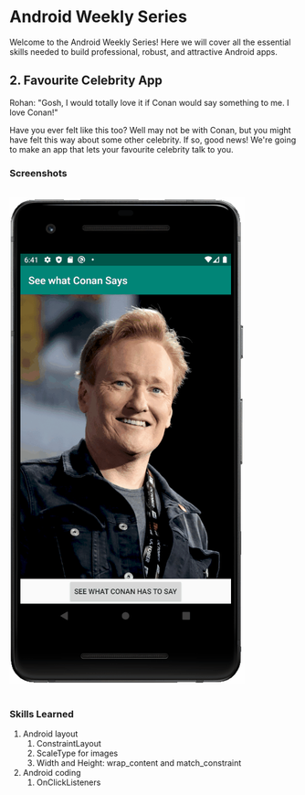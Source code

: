 # Android Weekly Series

Welcome to the Android Weekly Series!
Here we will cover all the essential skills needed to build professional, robust, and attractive Android apps.

## 2. Favourite Celebrity App

Rohan: "Gosh, I would totally love it if Conan would say something to me. I love Conan!"

Have you ever felt like this too? Well may not be with Conan, but you might have felt this way about some other celebrity.
If so, good news! We're going to make an app that lets your favourite celebrity talk to you.

### Screenshots
<br>
<img src="images/solution.gif">

<br>
<br>

### Skills Learned

1. Android layout
   1. ConstraintLayout
   2. ScaleType for images
   3. Width and Height: wrap_content and match_constraint
2. Android coding
   1. OnClickListeners
